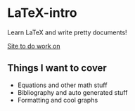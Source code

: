 LaTeX-intro
===========

Learn LaTeX and write pretty documents!

[Site to do work on](https://www.writelatex.com/352791vfnztm)

## Things I want to cover

* Equations and other math stuff
* Bibliography and auto generated stuff
* Formatting and cool graphs 


